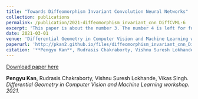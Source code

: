 ```yaml
---
title: "Towards Diffeomorphism Invariant Convolution Neural Networks"
collection: publications
permalink: /publication/2021-diffeomorphism_invariant_cnn_DiffCVML-6
excerpt: 'This paper is about the number 3. The number 4 is left for future work.'
date: 2021-03-01
venue: 'Differential Geometry in Computer Vision and Machine Learning workshop, 2021'
paperurl: 'http://pkan2.github.io/files/diffeomorphism_invariant_cnn_DiffCVML-6.pdf'
citation: '**Pengyu Kan**, Rudrasis Chakraborty, Vishnu Suresh Lokhande, Vikas Singh.<i> Differential Geometry in Computer Vision and Machine Learning workshop. <i> 2021.'
---
```

<!---This paper is about the number 3. The number 4 is left for future work.--->

[Download paper here](http://pkan2.github.io/files/paper1.pdf)

**Pengyu Kan**, Rudrasis Chakraborty, Vishnu Suresh Lokhande, Vikas Singh.<i> Differential Geometry in Computer Vision and Machine Learning workshop. <i> 2021.